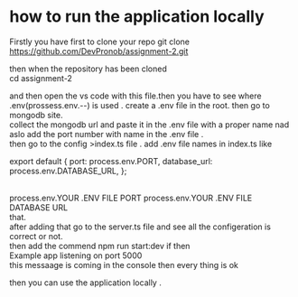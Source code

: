 # how to run the application locally

Firstly you have first to clone your repo
git clone https://github.com/DevPronob/assignment-2.git

then when the repository has been cloned <br/>
cd assignment-2

and then open the vs code with this file.then you have to see where .env(prossess.env.--) is used .
create a .env file in the root. then go to  mongodb site. <br/>
collect the mongodb url and paste it in the .env file with a proper name 
nad aslo add the port number with name in the .env file . <br/>
then go to the config >index.ts file . add .env file names in index.ts like <br/>


export default {
  port: process.env.PORT,
  database_url: process.env.DATABASE_URL,
};

<br/>
process.env.YOUR .ENV FILE PORT
process.env.YOUR .ENV FILE DATABASE URL
<br/>
that. 
<br/> after adding that go to the server.ts file and see all the configeration is correct or not.<br/>
then add the commend 
npm run start:dev
if then <br/>
Example app listening on port 5000 <br/>
this messaage is coming in the console then every thing is ok <br/>

then you can use the application locally .

